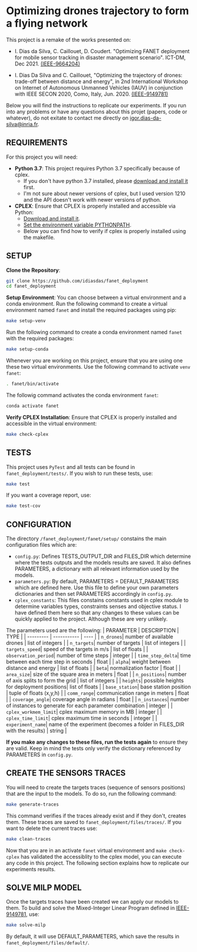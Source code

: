 # Optimizing drones trajectory to form a flying network

This project is a remake of the works presented on:

* I. Dias da Silva, C. Caillouet, D. Coudert. "Optimizing FANET deployment for mobile sensor tracking in disaster management scenario". ICT-DM, Dec 2021.  [(IEEE-9664204)](https://ieeexplore.ieee.org/abstract/document/9664204)

* I. Dias Da Silva and C. Caillouet, "Optimizing the trajectory of drones: trade-off between distance and energy", in 2nd International Workshop on Internet of Autonomous Unmanned Vehicles (IAUV) in conjunction with IEEE SECON 2020, Como, Italy, Jun. 2020.  [(IEEE-9149781)](https://ieeexplore.ieee.org/abstract/document/9149781)

Below you will find the instructions to replicate our experiments. If you run into any problems or have any questions about this projet (papers, code or whatever), do not exitate to contact me directly on [igor.dias-da-silva@inria.fr](mailto:igor.dias-da-silva.inria.fr).

## REQUIREMENTS

For this project you will need:
- **Python 3.7**: This project requires Python 3.7 specifically because of cplex.
    - If you don't have python 3.7 installed, please [download and install it](https://www.python.org/downloads/release/python-3716/) first.
    - I'm not sure about newer versions of cplex, but I used version 1210 and the API doesn't work with newer versions of python.
- **CPLEX**: Ensure that CPLEX is properly installed and accessible via Python:
    - [Download and install it](https://www.ibm.com/docs/en/icos/20.1.0?topic=cplex-installing).
    - [Set the environment variable PYTHONPATH](https://www.ibm.com/docs/en/icos/20.1.0?topic=cplex-setting-up-python-api).
    - Below you can find how to verify if cplex is properly installed using the makefile.

## SETUP

**Clone the Repository**:
```bash
git clone https://github.com/idiasdas/fanet_deployment
cd fanet_deployment
```

**Setup Environment**:
You can choose between a virtual environment and a conda environment. Run the following command to create a virtual environment named `fanet` and install the required packages using pip:
```bash
make setup-venv
```
Run the following command to create a conda environment named `fanet` with the required packages:
```bash
make setup-conda
```
Whenever you are working on this project, ensure that you are using one these two virtual environments. Use the following command to activate `venv fanet`:

```bash
. fanet/bin/activate
```

The followig command activates the conda environment `fanet`:

```bash
conda activate fanet
```

**Verify CPLEX Installation**:
Ensure that CPLEX is properly installed and accessible in the virtual environment:
```bash
make check-cplex
```

## TESTS
This project uses `PyTest` and all tests can be found in `fanet_deployment/tests/`. If you wish to run these tests, use:

```bash
make test
```

If you want a coverage report, use:

```bash
make test-cov
```

## CONFIGURATION

The directory `/fanet_deployment/fanet/setup/` constains the main configuration files which are:
- `config.py`: Defines TESTS_OUTPUT_DIR and FILES_DIR which determine where the tests outputs and the models results are saved. It also defines PARAMETERS, a dictionary with all relevant information used by the models.
- `parameters.py`: By default, PARAMETERS = DEFAULT_PARAMETERS which are defined here. Use this file to define your own parameters dictionaries and then set PARAMETERS accordingly in `config.py`.
- `cplex_constants`: This files constains constants used in cplex module to determine variables types, constraints senses and objective status. I have defined them here so that any changes to these values can be quickly applied to the project. Although these are very unlikely.

The parameters used are the following:
| PARAMETER | DESCRIPTION | TYPE |
| --------- | ----------- | ---- |
| `n_drones`| number of available drones | list of integers |
| `n_targets`| number of targets | list of integers |
| `targets_speed`| speed of the targets in m/s | list of floats |
| `observation_period`| number of time steps | integer |
| `time_step_delta`| time between each time step in seconds | float |
| `alpha`| weight between distance and energy | list of floats |
| `beta`| normalization factor | float |
| `area_size`| size of the square area in meters | float |
| `n_positions`| number of axis splits to form the grid | list of integers |
| `heights`| possible heights for deployment positions| list of floats |
| `base_station`| base station position | tuple of floats (x,y,h) |
| `comm_range`| communication range in meters | float |
| `coverage_angle`| coverage angle in radians | float |
| `n_instances`| number of instances to generate for each parameter combination | integer |
| `cplex_workmem_limit`| cplex maximum memory in MB | integer |
| `cplex_time_limit`| cplex maximum time in seconds | integer |
| `experiment_name`| name of the experiment (becomes a folder in FILES_DIR with the results) | string |

**If you make any changes to these files, run the tests again** to ensure they are valid. Keep in mind the tests only verify the dictionary referenced by PARAMETERS in `config.py`.

## CREATE THE SENSORS TRACES

You will need to create the targets traces (sequence of sensors positions) that are the input to the models. To do so, run the following command:

```bash
make generate-traces
```

This command verifies if the traces already exist and if they don't, creates them. These traces are saved to `fanet_deployment/files/traces/`. If you want to delete the current traces use:

```bash
make clean-traces
```
Now that you are in an activate `fanet` virtual environment and `make check-cplex` has validated the accessiblity to the cplex model, you can execute any code in this project. The following section explains how to replicate our experiments results.

## SOLVE MILP MODEL

Once the targets traces have been created we can apply our models to them. To build and solve the Mixed-Integer Linear Program defined in [IEEE-9149781](https://ieeexplore.ieee.org/abstract/document/9149781), use:

```bash
make solve-milp
```

By default, it will use DEFAULT_PARAMETERS, which save the results in `fanet_deployment/files/default/`.


